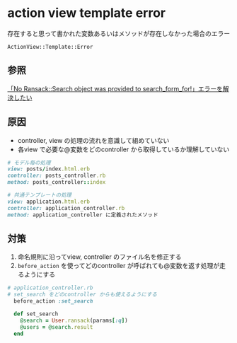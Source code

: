 # action view template error

存在すると思って書かれた変数あるいはメソッドが存在しなかった場合のエラー

`ActionView::Template::Error`

## 参照

[「No Ransack::Search object was provided to search_form_for!」エラーを解決したい](https://teratail.com/questions/207533)

## 原因

* controller, view の処理の流れを意識して組めていない
* 各view で必要な@変数をどのcontroller から取得しているか理解していない

```Ruby
# モデル毎の処理
view: posts/index.html.erb
controller: posts_controller.rb
method: posts_controller::index

# 共通テンプレートの処理
view: application.html.erb
controller: application_controller.rb
method: application_controller に定義されたメソッド
```

## 対策

1. 命名規則に沿ってview, controller のファイル名を修正する
2. `before_action` を使ってどのcontroller が呼ばれても@変数を返す処理が走るようにする

```Ruby
# application_controller.rb
# set_search をどのcontroller からも使えるようにする
  before_action :set_search

  def set_search
    @search = User.ransack(params[:q])
    @users = @search.result
  end
```
